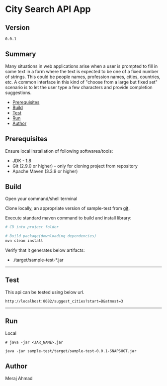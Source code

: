 # City Search API App #

## Version ##

`0.0.1`

## Summary ##

Many situations in web applications arise when a user is prompted to fill in some text in a form where the text is expected to be one of a fixed number of strings. This could be people names, profession names, cities, countries, etc. A common interface in this kind of "choose from a large but fixed set" scenario is to let the user type a few characters and provide completion suggestions.

* [Prerequisites](#markdown-header-prerequisites)
* [Build](#markdown-header-build)
* [Test](#markdown-header-test)
* [Run](#markdown-header-run)
* [Author](#markdown-header-author)

## Prerequisites ##

Ensure local installation of following softwares/tools:

* JDK - 1.8
* Git (2.9.0 or higher) - only for cloning project from repository
* Apache Maven (3.3.9 or higher)


## Build

Open your command/shell terminal

Clone locally, an appropriate version of sample-test from [git](https://github.com/sammeraj/test).

Execute standard maven command to build and install library:

~~~bash
# CD into project folder

# Build package(downloading dependencies)
mvn clean install
~~~
Verify that it generates below artifacts:

* ./target/sample-test-*.jar

---

## Test

This api can be tested using below url.

`http://localhost:8082/suggest_cities?start=B&atmost=3`

---

## Run

Local

```
# java -jar <JAR_NAME>.jar

java -jar sample-test/target/sample-test-0.0.1-SNAPSHOT.jar

```

## Author ##

Meraj Ahmad

